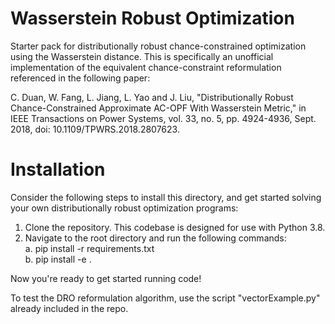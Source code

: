 # Wasserstein Robust Optimization
Starter pack for distributionally robust chance-constrained optimization using the Wasserstein distance. This is specifically an unofficial implementation of the equivalent chance-constraint reformulation referenced in the following paper:

C. Duan, W. Fang, L. Jiang, L. Yao and J. Liu, "Distributionally Robust Chance-Constrained Approximate AC-OPF With Wasserstein Metric," in IEEE Transactions on Power Systems, vol. 33, no. 5, pp. 4924-4936, Sept. 2018, doi: 10.1109/TPWRS.2018.2807623.

# Installation

Consider the following steps to install this directory, and get started solving your own distributionally robust optimization programs:

1. Clone the repository. This codebase is designed for use with Python 3.8.
2. Navigate to the root directory and run the following commands:\
   a. pip install -r requirements.txt\
   b. pip install -e .

Now you're ready to get started running code!

To test the DRO reformulation algorithm, use the script "vectorExample.py" already included in the repo.
